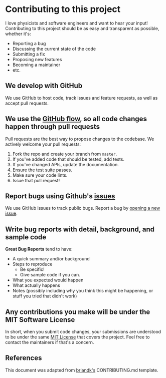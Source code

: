 # Contributing to this project
I love physicists and software engineers and want to hear your input! Contributing to this project should be as easy and transparent as possible, whether it's:

- Reporting a bug
- Discussing the current state of the code
- Submitting a fix
- Proposing new features
- Becoming a maintainer
- etc. 

## We develop with GitHub
We use GitHub to host code, track issues and feature requests, as well as accept pull requests. 

## We use the [GitHub flow](https://guides.github.com/introduction/flow/), so all code changes happen through pull requests
Pull requests are the best way to propose changes to the codebase. We actively welcome your pull requests:

1. Fork the repo and create your branch from `master`.
2. If you've added code that should be tested, add tests.
3. If you've changed APIs, update the documentation.
4. Ensure the test suite passes.
5. Make sure your code lints.
6. Issue that pull request!

## Report bugs using Github's [issues](https://github.com/chris-greening/double-pendula/issues)
We use GitHub issues to track public bugs. Report a bug by [opening a new issue](https://github.com/chris-greening/double-pendula/issues/new/choose).

## Write bug reports with detail, background, and sample code

**Great Bug Reports** tend to have:

- A quick summary and/or background
- Steps to reproduce
  - Be specific!
  - Give sample code if you can. 
- What you expected would happen
- What actually happens
- Notes (possibly including why you think this might be happening, or stuff you tried that didn't work)

## Any contributions you make will be under the MIT Software License
In short, when you submit code changes, your submissions are understood to be under the same [MIT License](http://choosealicense.com/licenses/mit/) that covers the project. Feel free to contact the maintainers if that's a concern.

## References
This document was adapted from [briandk's](https://gist.github.com/briandk/3d2e8b3ec8daf5a27a62) CONTRIBUTING.md template.
